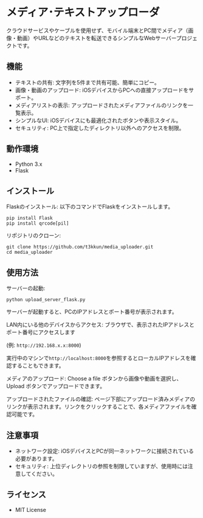 # メディア･テキストアップローダ
クラウドサービスやケーブルを使用せず、モバイル端末とPC間でメディア（画像・動画）やURLなどのテキストを転送できるシンプルなWebサーバープロジェクトです。

## 機能
- テキストの共有: 文字列を5件まで共有可能、簡単にコピー。
- 画像・動画のアップロード: iOSデバイスからPCへの直接アップロードをサポート。
- メディアリストの表示: アップロードされたメディアファイルのリンクを一覧表示。
- シンプルなUI: iOSデバイスにも最適化されたボタンや表示スタイル。
- セキュリティ: PC上で指定したディレクトリ以外へのアクセスを制限。

## 動作環境
- Python 3.x
- Flask

## インストール
Flaskのインストール: 以下のコマンドでFlaskをインストールします。
```
pip install Flask
pip install qrcode[pil]
```

リポジトリのクローン:
```
git clone https://github.com/t3kkun/media_uploader.git
cd media_uploader
```

## 使用方法
サーバーの起動:
```
python upload_server_flask.py
```
サーバーが起動すると、PCのIPアドレスとポート番号が表示されます。

LAN内にいる他のデバイスからアクセス: ブラウザで、表示されたIPアドレスとポート番号にアクセスします

(例: `http://192.168.x.x:8000`)

実行中のマシンで`http://localhost:8000`を参照するとローカルIPアドレスを確認することもできます。

メディアのアップロード: Choose a file ボタンから画像や動画を選択し、Upload ボタンでアップロードできます。

アップロードされたファイルの確認: ページ下部にアップロード済みメディアのリンクが表示されます。リンクをクリックすることで、各メディアファイルを確認可能です。

## 注意事項
- ネットワーク設定: iOSデバイスとPCが同一ネットワークに接続されている必要があります。
- セキュリティ: 上位ディレクトリの参照を制限していますが、使用時には注意してください。

## ライセンス
- MIT License
